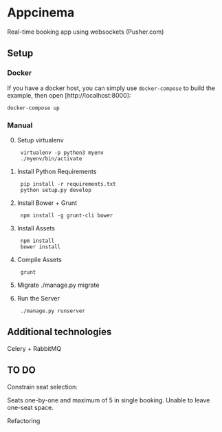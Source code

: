 # Appcinema
Real-time booking app using websockets (Pusher.com)

## Setup

### Docker

If you have a docker host, you can simply use `docker-compose` to build the example, then open [http://localhost:8000]:

```
docker-compose up
```

### Manual

0. Setup virtualenv

        virtualenv -p python3 myenv
        ./myenv/bin/activate

1. Install Python Requirements

        pip install -r requirements.txt
        python setup.py develop

2. Install Bower + Grunt

		npm install -g grunt-cli bower

3. Install Assets

        npm install
        bower install

4. Compile Assets

        grunt

5. Migrate
        ./manage.py migrate

6. Run the Server

        ./manage.py runserver


## Additional technologies

Celery + RabbitMQ


## TO DO

Constrain seat selection:

Seats one-by-one and maximum of 5 in single booking. Unable to leave one-seat space.

Refactoring